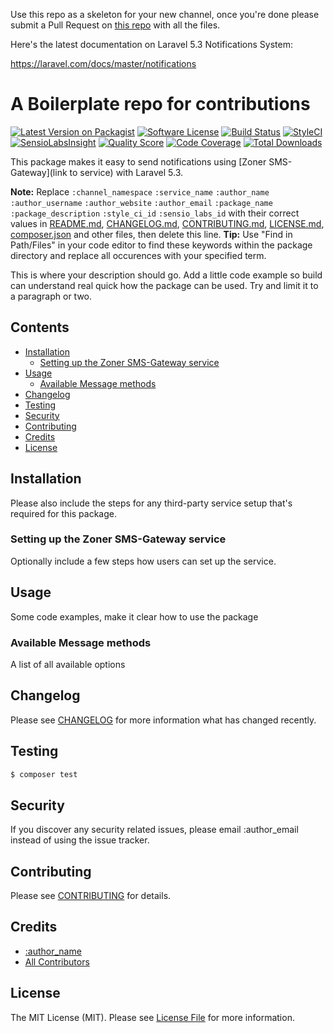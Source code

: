 Use this repo as a skeleton for your new channel, once you're done please submit a Pull Request on [this repo](https://github.com/laravel-notification-channels/new-channels) with all the files.

Here's the latest documentation on Laravel 5.3 Notifications System: 

https://laravel.com/docs/master/notifications

# A Boilerplate repo for contributions

[![Latest Version on Packagist](https://img.shields.io/packagist/v/laravel-notification-channels/:package_name.svg?style=flat-square)](https://packagist.org/packages/laravel-notification-channels/:package_name)
[![Software License](https://img.shields.io/badge/license-MIT-brightgreen.svg?style=flat-square)](LICENSE.md)
[![Build Status](https://img.shields.io/travis/laravel-notification-channels/:package_name/master.svg?style=flat-square)](https://travis-ci.org/laravel-notification-channels/:package_name)
[![StyleCI](https://styleci.io/repos/:style_ci_id/shield)](https://styleci.io/repos/:style_ci_id)
[![SensioLabsInsight](https://img.shields.io/sensiolabs/i/:sensio_labs_id.svg?style=flat-square)](https://insight.sensiolabs.com/projects/:sensio_labs_id)
[![Quality Score](https://img.shields.io/scrutinizer/g/laravel-notification-channels/:package_name.svg?style=flat-square)](https://scrutinizer-ci.com/g/laravel-notification-channels/:package_name)
[![Code Coverage](https://img.shields.io/scrutinizer/coverage/g/laravel-notification-channels/:package_name/master.svg?style=flat-square)](https://scrutinizer-ci.com/g/laravel-notification-channels/:package_name/?branch=master)
[![Total Downloads](https://img.shields.io/packagist/dt/laravel-notification-channels/:package_name.svg?style=flat-square)](https://packagist.org/packages/laravel-notification-channels/:package_name)

This package makes it easy to send notifications using [Zoner SMS-Gateway](link to service) with Laravel 5.3.

**Note:** Replace ```:channel_namespace``` ```:service_name``` ```:author_name``` ```:author_username``` ```:author_website``` ```:author_email``` ```:package_name``` ```:package_description``` ```:style_ci_id``` ```:sensio_labs_id``` with their correct values in [README.md](README.md), [CHANGELOG.md](CHANGELOG.md), [CONTRIBUTING.md](CONTRIBUTING.md), [LICENSE.md](LICENSE.md), [composer.json](composer.json) and other files, then delete this line.
**Tip:** Use "Find in Path/Files" in your code editor to find these keywords within the package directory and replace all occurences with your specified term.

This is where your description should go. Add a little code example so build can understand real quick how the package can be used. Try and limit it to a paragraph or two.



## Contents

- [Installation](#installation)
	- [Setting up the Zoner SMS-Gateway service](#setting-up-the-zoner-sms-gateway-service)
- [Usage](#usage)
	- [Available Message methods](#available-message-methods)
- [Changelog](#changelog)
- [Testing](#testing)
- [Security](#security)
- [Contributing](#contributing)
- [Credits](#credits)
- [License](#license)


## Installation

Please also include the steps for any third-party service setup that's required for this package.

### Setting up the Zoner SMS-Gateway service

Optionally include a few steps how users can set up the service.

## Usage

Some code examples, make it clear how to use the package

### Available Message methods

A list of all available options

## Changelog

Please see [CHANGELOG](CHANGELOG.md) for more information what has changed recently.

## Testing

``` bash
$ composer test
```

## Security

If you discover any security related issues, please email :author_email instead of using the issue tracker.

## Contributing

Please see [CONTRIBUTING](CONTRIBUTING.md) for details.

## Credits

- [:author_name](https://github.com/:author_username)
- [All Contributors](../../contributors)

## License

The MIT License (MIT). Please see [License File](LICENSE.md) for more information.
